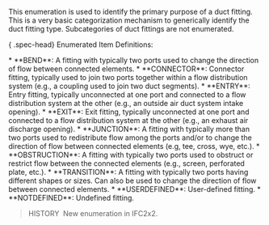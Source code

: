 This enumeration is used to identify the primary purpose of a duct fitting. This is a very basic categorization mechanism to generically identify the duct fitting type. Subcategories of duct fittings are not enumerated.

{ .spec-head}
Enumerated Item Definitions:

\* \*\*BEND\*\*: A fitting with typically two ports used to change the direction of flow between connected elements.
\* \*\*CONNECTOR\*\*: Connector fitting, typically used to join two ports together within a flow distribution system (e.g., a coupling used to join two duct segments).
\* \*\*ENTRY\*\*: Entry fitting, typically unconnected at one port and connected to a flow distribution system at the other (e.g., an outside air duct system intake opening).
\* \*\*EXIT\*\*: Exit fitting, typically unconnected at one port and connected to a flow distribution system at the other (e.g., an exhaust air discharge opening).
\* \*\*JUNCTION\*\*: A fitting with typically more than two ports used to redistribute flow among the ports and/or to change the direction of flow between connected elements (e.g, tee, cross, wye, etc.).
\* \*\*OBSTRUCTION\*\*: A fitting with typically two ports used to obstruct or restrict flow between the connected elements (e.g., screen, perforated plate, etc.).
\* \*\*TRANSITION\*\*: A fitting with typically two ports having different shapes or sizes. Can also be used to change the direction of flow between connected elements.
\* \*\*USERDEFINED\*\*: User-defined fitting.
\* \*\*NOTDEFINED\*\*: Undefined fitting.

> HISTORY&nbsp; New enumeration in IFC2x2.
